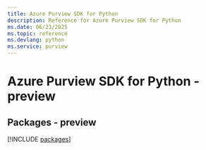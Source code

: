 ```yaml
---
title: Azure Purview SDK for Python
description: Reference for Azure Purview SDK for Python
ms.date: 06/23/2025
ms.topic: reference
ms.devlang: python
ms.service: purview
---
```

# Azure Purview SDK for Python - preview
## Packages - preview
[!INCLUDE [packages](purview-index.md)]